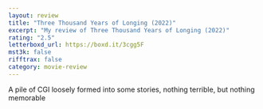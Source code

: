 ```yaml
---
layout: review
title: "Three Thousand Years of Longing (2022)"
excerpt: "My review of Three Thousand Years of Longing (2022)"
rating: "2.5"
letterboxd_url: https://boxd.it/3cgg5F
mst3k: false
rifftrax: false
category: movie-review
---
```


A pile of CGI loosely formed into some stories, nothing terrible, but nothing memorable
